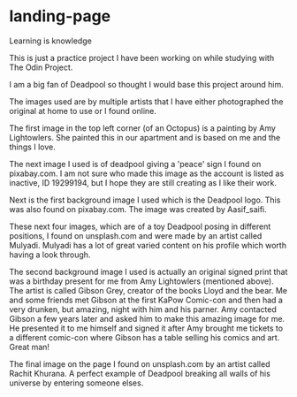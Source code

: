 # landing-page

Learning is knowledge

This is just a practice project I have been working on while studying with The Odin Project.

I am a big fan of Deadpool so thought I would base this project around him.

The images used are by multiple artists that I have either photographed the original at home to use or I found online.

The first image in the top left corner (of an Octopus) is a painting by Amy Lightowlers. She painted this in our apartment and is based on me and the things I love.

The next image I used is of deadpool giving a 'peace' sign I found on pixabay.com. I am not sure who made this image as the account is listed as inactive, ID 19299194, but I hope they are still creating as I like their work.

Next is the first background image I used which is the Deadpool logo. This was also found on pixabay.com. The image was created by Aasif_saifi. 

These next four images, which are of a toy Deadpool posing in different positions, I found on unsplash.com and were made by an artist called Mulyadi. Mulyadi has a lot of great varied content on his profile which worth having a look through.

The second background image I used is actually an original signed print that was a birthday present for me from Amy Lightowlers (mentioned above). The artist is called Gibson Grey, creator of the books Lloyd and the bear. Me and some friends met Gibson at the first KaPow Comic-con and then had a very drunken, but amazing, night with him and his parner. Amy contacted Gibson a few years later and asked him to make this amazing image for me. He presented it to me himself and signed it after Amy brought me tickets to a different comic-con where Gibson has a table selling his comics and art. Great man!

The final image on the page I found on unsplash.com by an artist called Rachit Khurana. A perfect example of Deadpool breaking all walls of his universe by entering someone elses.

